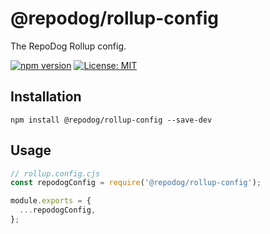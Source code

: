 # @repodog/rollup-config

The RepoDog Rollup config.

[![npm version](https://badge.fury.io/js/%40repodog%2Frollup-config.svg)](https://badge.fury.io/js/%40repodog%2Frollup-config)
[![License: MIT](https://img.shields.io/badge/License-MIT-yellow.svg)](LICENSE)

## Installation

```shell
npm install @repodog/rollup-config --save-dev
```

## Usage

```javascript
// rollup.config.cjs
const repodogConfig = require('@repodog/rollup-config');

module.exports = {
  ...repodogConfig,
};
```
